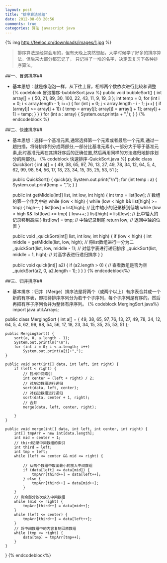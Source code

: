 ```yaml
---
layout: post
title: "排序算法总结"
date: 2012-08-03 20:56
comments: true
categories: 算法 javascript java
---
```

{% img http://feeloc.cn/downloads/images/1.jpg %}
>排序算法是经常会用的，但有天晚上突然想起，大学时候学了好多的排序算法，但后来大部分都忘记了，
>只记得了一堆的名字，决定去复习下各种排序算法。
<!-- more -->

##一、冒泡排序##
*	基本思想：就是像泡泡一样，从下往上冒，相邻两个数依次进行比较和调整
{% codeblock 冒泡排序-bubbleSort.java %}
public void bubbleSort() {
	int array[] = { 50, 21, 89, 30, 100, 22, 43, 11, 9, 19, 3 };
	int temp = 0;
	for (int i = 0; i < array.length - 1; i++) {
		for (int j = 0; j < array.length - i - 1; j++) {
			if (array[j] >= array[j + 1]) {
				temp = array[j];
				array[j] = array[j + 1];
				array[j + 1] = temp;
			}
		}
	}
	for (int a : array) {
		System.out.print(a + ",");
	}
}
{% endcodeblock %}

##二、快速排序##
*	基本思想：选择一个基准元素,通常选择第一个元素或者最后一个元素,通过一趟扫描，将待排序列分成两部分,一部分比基准元素小,一部分大于等于基准元素,此时基准元素在其排好序后的正确位置,然后再用同样的方法递归地排序划分的两部分。
{% codeblock 快速排序-QuickSort.java %}
public class QuickSort {
	int a[] = { 49, 38, 65, 97, 76, 13, 27, 49, 78, 34, 12, 64, 5, 4, 62, 99,
			98, 54, 56, 17, 18, 23, 34, 15, 35, 25, 53, 51 };

	public QuickSort() {
		quick(a);
		System.out.print("\n");
		for (int temp : a) {
			System.out.print(temp + ",");
		}
	}

	public int getMiddle(int[] list, int low, int high) {
		int tmp = list[low]; // 数组的第一个作为中轴
		while (low < high) {
			while (low < high && list[high] >= tmp) {
				high--;
			}
			list[low] = list[high]; // 比中轴小的记录移到低端
			while (low < high && list[low] <= tmp) {
				low++;
			}
			list[high] = list[low]; // 比中轴大的记录移到高端
		}
		list[low] = tmp; // 中轴记录到尾
		return low; // 返回中轴的位置
	}

	public void _quickSort(int[] list, int low, int high) {
		if (low < high) {
			int middle = getMiddle(list, low, high); // 将list数组进行一分为二
			_quickSort(list, low, middle - 1); // 对低字表进行递归排序
			_quickSort(list, middle + 1, high); // 对高字表进行递归排序
		}
	}

	public void quick(int[] a2) {
		if (a2.length > 0) { // 查看数组是否为空
			_quickSort(a2, 0, a2.length - 1);
		}
	}
}
{% endcodeblock%}

##三、归并排序##
*	基本排序：归并（Merge）排序法是将两个（或两个以上）有序表合并成一个新的有序表，即把待排序序列分为若干个子序列，每个子序列是有序的。然后再把有序子序列合并为整体有序序列。
{% codeblock MergingSort.java%}
import java.util.Arrays;

public class MergingSort {
	int a[] = { 49, 38, 65, 97, 76, 13, 27, 49, 78, 34, 12, 64, 5, 4, 62, 99,
			98, 54, 56, 17, 18, 23, 34, 15, 35, 25, 53, 51 };

	public MergingSort() {
		sort(a, 0, a.length - 1);
		System.out.println("\n");
		for (int i = 0; i < a.length; i++)
			System.out.print(a[i]+",");
	}

	public void sort(int[] data, int left, int right) {
		if (left < right) {
			// 找出中间索引
			int center = (left + right) / 2;
			// 对左边数组进行递归
			sort(data, left, center);
			// 对右边数组进行递归
			sort(data, center + 1, right);
			// 合并
			merge(data, left, center, right);

		}
	}

	public void merge(int[] data, int left, int center, int right) {
		int[] tmpArr = new int[data.length];
		int mid = center + 1;
		// third记录中间数组的索引
		int third = left;
		int tmp = left;
		while (left <= center && mid <= right) {

			// 从两个数组中取出最小的放入中间数组
			if (data[left] <= data[mid]) {
				tmpArr[third++] = data[left++];
			} else {
				tmpArr[third++] = data[mid++];
			}
		}
		// 剩余部分依次放入中间数组
		while (mid <= right) {
			tmpArr[third++] = data[mid++];
		}
		while (left <= center) {
			tmpArr[third++] = data[left++];
		}
		// 将中间数组中的内容复制回原数组
		while (tmp <= right) {
			data[tmp] = tmpArr[tmp++];
		}
	}
}
{% endcodeblock%}

